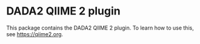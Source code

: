 # DADA2 QIIME 2 plugin

This package contains the DADA2 QIIME 2 plugin. To learn how to use this, see https://qiime2.org.
